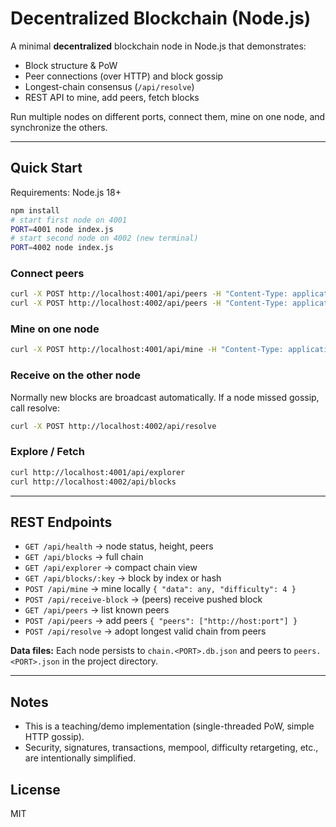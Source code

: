 # Decentralized Blockchain (Node.js)

A minimal **decentralized** blockchain node in Node.js that demonstrates:

- Block structure & PoW
- Peer connections (over HTTP) and block gossip
- Longest-chain consensus (`/api/resolve`)
- REST API to mine, add peers, fetch blocks

Run multiple nodes on different ports, connect them, mine on one node, and synchronize the others.

---

## Quick Start
Requirements: Node.js 18+

```bash
npm install
# start first node on 4001
PORT=4001 node index.js
# start second node on 4002 (new terminal)
PORT=4002 node index.js
```

### Connect peers
```bash
curl -X POST http://localhost:4001/api/peers -H "Content-Type: application/json" -d '{"peers":["http://localhost:4002"]}'
curl -X POST http://localhost:4002/api/peers -H "Content-Type: application/json" -d '{"peers":["http://localhost:4001"]}'
```

### Mine on one node
```bash
curl -X POST http://localhost:4001/api/mine -H "Content-Type: application/json" -d '{"data":{"from":"Khalil","msg":"Hi"}}'
```

### Receive on the other node
Normally new blocks are broadcast automatically. If a node missed gossip, call resolve:
```bash
curl -X POST http://localhost:4002/api/resolve
```

### Explore / Fetch
```bash
curl http://localhost:4001/api/explorer
curl http://localhost:4002/api/blocks
```

---

## REST Endpoints
- `GET /api/health` → node status, height, peers
- `GET /api/blocks` → full chain
- `GET /api/explorer` → compact chain view
- `GET /api/blocks/:key` → block by index or hash
- `POST /api/mine` → mine locally `{ "data": any, "difficulty": 4 }`
- `POST /api/receive-block` → (peers) receive pushed block
- `GET /api/peers` → list known peers
- `POST /api/peers` → add peers `{ "peers": ["http://host:port"] }`
- `POST /api/resolve` → adopt longest valid chain from peers

**Data files:** Each node persists to `chain.<PORT>.db.json` and peers to `peers.<PORT>.json` in the project directory.

---

## Notes
- This is a teaching/demo implementation (single-threaded PoW, simple HTTP gossip).
- Security, signatures, transactions, mempool, difficulty retargeting, etc., are intentionally simplified.

## License
MIT
